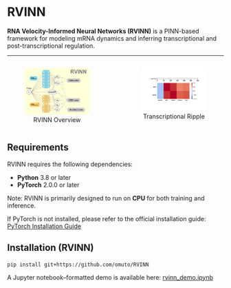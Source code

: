 # RVINN
**RNA Velocity-Informed Neural Networks (RVINN)** is a PINN-based framework for modeling mRNA dynamics and inferring transcriptional and post-transcriptional regulation.

---

<div style="display: flex; justify-content: center; gap: 40px; align-items: flex-start;">

  <figure style="text-align: center;">
    <img src="https://github.com/omuto/RVINN/blob/main/readme_fig/model_overview_github.png?raw=true" alt="Model" style="width: 200px;">
    <figcaption>RVINN Overview</figcaption>
  </figure>

  <figure style="text-align: center;">
    <img src="https://github.com/omuto/RVINN/blob/main/readme_fig/Transcriptional_Ripple_animation.gif?raw=true" alt="Transcriptional Ripple" style="width: 200px;">
    <figcaption>Transcriptional Ripple</figcaption>
  </figure>

</div>


## Requirements
RVINN requires the following dependencies:
- **Python** 3.8 or later
- **PyTorch** 2.0.0 or later

Note: RVINN is primarily designed to run on **CPU** for both training and inference.

If PyTorch is not installed, please refer to the official installation guide:
[PyTorch Installation Guide](https://pytorch.org/get-started/locally/)

## Installation (RVINN)

```console
pip install git+https://github.com/omuto/RVINN
```

A Jupyter notebook–formatted demo is available here:
[rvinn_demo.ipynb](https://github.com/omuto/RVINN/blob/main/demo/rvinn_demo.ipynb)

